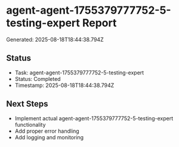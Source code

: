 # agent-agent-1755379777752-5-testing-expert Report

Generated: 2025-08-18T18:44:38.794Z

## Status
- Task: agent-agent-1755379777752-5-testing-expert
- Status: Completed
- Timestamp: 2025-08-18T18:44:38.794Z

## Next Steps
- Implement actual agent-agent-1755379777752-5-testing-expert functionality
- Add proper error handling
- Add logging and monitoring
